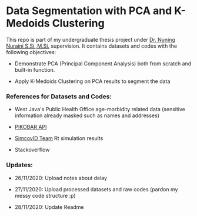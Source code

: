 # Data Segmentation with PCA and K-Medoids Clustering

This repo is part of my undergraduate thesis project under [Dr. Nuning Nuraini S.Si.,M.Si.](https://scholar.google.co.id/citations?user=JWD0YN0AAAAJ&hl=id) supervision. It contains datasets and codes with the following objectives:

- Demonstrate PCA (Principal Component Analysis) both from scratch and built-in function. 

- Apply K-Medoids Clustering on PCA results to segment the data


### References for Datasets and Codes:

  - West Java's Public Health Office age-morbidity related data (sensitive information already masked such as names and addresses)
  
  - [PIKOBAR API](https://covid19-public.digitalservice.id/api/v1/)
  
  - [SimcovID Team](https://simcovid.github.io/) Rt simulation results
  
  - Stackoverflow

### Updates:

  - 26/11/2020: Upload notes about delay
  
  - 27/11/2020: Upload processed datasets and raw codes (pardon my messy code structure :p)
  
  - 28/11/2020: Update Readme
